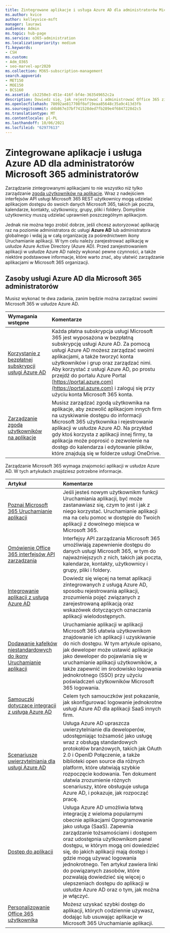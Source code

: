 ```yaml
---
title: Zintegrowane aplikacje i usługa Azure AD dla administratorów Microsoft 365 administratorów
ms.author: kvice
author: kelleyvice-msft
manager: laurawi
audience: Admin
ms.topic: hub-page
ms.service: o365-administration
ms.localizationpriority: medium
f1.keywords:
- CSH
ms.custom:
- Adm_O365
- seo-marvel-apr2020
ms.collection: M365-subscription-management
search.appverid:
- MET150
- MOE150
- BCS160
ms.assetid: cb2250e3-451e-416f-bf4e-363549652c2a
description: Dowiedz się, jak rejestrować i administrować Office 365 zintegrowanymi aplikacjami w usłudze Azure AD, zezwalając na autoryzacje aplikacji na poziomie administratora centrum administracyjnego usługi **Azure AD** lub administratora **globalnego**.
ms.openlocfilehash: 78092ae817708f0af19eaa85648c35a9c413d3fb
ms.sourcegitcommit: d4b867e37bf741528ded7fb289e4f6847228d2c5
ms.translationtype: MT
ms.contentlocale: pl-PL
ms.lasthandoff: 10/06/2021
ms.locfileid: "62977613"
---
```

# <a name="integrated-apps-and-azure-ad-for-microsoft-365-administrators"></a>Zintegrowane aplikacje i usługa Azure AD dla administratorów Microsoft 365 administratorów

Zarządzanie zintegrowanymi aplikacjami to nie wszystko niż tylko zarządzanie [zgodą użytkowników na aplikacje](../admin/misc/user-consent.md). Wraz z nadejściem interfejsów API usługi Microsoft 365 REST użytkownicy mogą udzielać aplikacjom dostępu do swoich danych Microsoft 365, takich jak poczta, kalendarze, kontakty, użytkownicy, grupy, pliki i foldery. Domyślnie użytkownicy muszą udzielać uprawnień poszczególnym aplikacjom. 

Jednak nie można tego zrobić dobrze, jeśli chcesz autoryzować aplikację raz na poziomie administratora dc usługi **Azure AD** lub administratora  globalnego i wdaj ją w całą organizację za pośrednictwem ikony Uruchamianie aplikacji. W tym celu należy zarejestrować aplikację w usłudze Azure Active Directory (Azure AD). Przed zarejestrowaniem aplikacji w usłudze Azure AD należy wykonać pewne czynności, a także niektóre podstawowe informacje, które warto znać, aby ułatwić zarządzanie aplikacjami w Microsoft 365 organizacji.
  
## <a name="azure-ad-resources-for-microsoft-365-admins"></a>Zasoby usługi Azure AD dla Microsoft 365 administratorów

Musisz wykonać te dwa zadania, zanim będzie można zarządzać swoimi Microsoft 365 w usłudze Azure AD.
  
|Wymagania wstępne|Komentarze|
|:-----|:-----|
|[Korzystanie z bezpłatnej subskrypcji usługi Azure AD](../compliance/use-your-free-azure-ad-subscription-in-office-365.md) <br/> |Każda płatna subskrypcja usługi Microsoft 365 jest wyposażona w bezpłatną subskrypcję usługi Azure AD. Za pomocą usługi Azure AD możesz zarządzać swoimi aplikacjami, a także tworzyć konta użytkowników i grup oraz zarządzać nimi. Aby korzystać z usługi Azure AD, po prostu przejdź do portalu Azure Portal [https://portal.azure.com](https://portal.azure.com) i zaloguj się przy użyciu konta Microsoft 365 konta.  <br/> |
|[Zarządzanie zgodą użytkowników na aplikacje](../admin/misc/user-consent.md) <br/> |Musisz zarządzać zgodą użytkownika na aplikacje, aby zezwolić aplikacjom innych firm na uzyskiwanie dostępu do informacji Microsoft 365 użytkownika i rejestrowanie aplikacji w usłudze Azure AD. Na przykład gdy ktoś korzysta z aplikacji innej firmy, ta aplikacja może poprosić o zezwolenie na dostęp do kalendarza i edytowanie plików, które znajdują się w folderze usługi OneDrive.  <br/> |
   
Zarządzanie Microsoft 365 wymaga znajomości aplikacji w usłudze Azure AD. W tych artykułach znajdziesz potrzebne informacje.
  
|Artykuł|Komentarze|
|:-----|:-----|
|[Poznaj Microsoft 365 Uruchamianie aplikacji](https://support.microsoft.com/office/meet-the-microsoft-365-app-launcher-79f12104-6fed-442f-96a0-eb089a3f476a) <br/> |Jeśli jesteś nowym użytkownikm funkcji Uruchamiania aplikacji, być może zastanawiasz się, czym to jest i jak z niego korzystać. Uruchamianie aplikacji ma na celu pomoc w dostępie do Twoich aplikacji z dowolnego miejsca w Microsoft 365.  <br/> |
|[Omówienie Office 365 interfejsów API zarządzania](/office/office-365-management-api/office-365-management-apis-overview) <br/> |Interfejsy API zarządzania Microsoft 365 umożliwiają zapewnienie dostępu do danych usługi Microsoft 365, w tym do najważniejszych z nich, takich jak poczta, kalendarze, kontakty, użytkownicy i grupy, pliki i foldery. <br/> |
|[Integrowanie aplikacji z usługą Azure AD](/azure/active-directory/develop/quickstart-v1-add-azure-ad-app) <br/> | Dowiedz się więcej na temat aplikacji zintegrowanych z usługą Azure AD, sposobu rejestrowania aplikacji, zrozumienia pojęć związanych z zarejestrowaną aplikacją oraz wskazówek dotyczących  oznaczania aplikacji wielodostępnych.  <br/> |
|[Dodawanie kafelków niestandardowych do ikony Uruchamianie aplikacji](/office365/admin/manage/customize-the-app-launcher)  <br/> |Uruchamianie aplikacji w aplikacji Microsoft 365 ułatwia użytkownikom znajdowanie ich aplikacji i uzyskiwanie do nich dostępu. W tym artykule opisano, jak deweloper może ustawić aplikacje jako deweloper do pojawiania się w uruchamianie aplikacji użytkowników, a także zapewnić im środowisko logowania jednokrotnego (SSO) przy użyciu poświadczeń użytkowników Microsoft 365 logowania.  <br/> |
|[Samouczki dotyczące integracji z usługą Azure AD](/azure/active-directory/saas-apps/tutorial-list) <br/> |Celem tych samouczków jest pokazanie, jak skonfigurować logowanie jednokrotne usługi Azure AD dla aplikacji SaaS innych firm.  <br/> |
|[Scenariusze uwierzytelniania dla usługi Azure AD](/azure/active-directory/develop/authentication-vs-authorization) <br/> |Usługa Azure AD upraszcza uwierzytelnianie dla deweloperów, udostępniając tożsamość jako usługę wraz z obsługą standardowych protokołów branżowych, takich jak OAuth 2.0 i OpenID Połączenie, a także biblioteki open source dla różnych platform, które ułatwiają szybkie rozpoczęcie kodowania. Ten dokument ułatwia zrozumienie różnych scenariuszy, które obsługuje usługa Azure AD, i pokazuje, jak rozpocząć pracę.  <br/> |
|[Dostęp do aplikacji](/azure/active-directory/manage-apps/what-is-access-management) <br/> |Usługa Azure AD umożliwia łatwą integrację z wieloma popularnymi obecnie aplikacjami Oprogramowanie jako usługa (SaaS). Zapewnia zarządzanie tożsamościami i dostępem oraz udostępnia użytkownikom panel dostępu, w którym mogą oni dowiedzieć się, do jakich aplikacji mają dostęp i gdzie mogą używać logowania jednokrotnego. Ten artykuł zawiera linki do powiązanych zasobów, które pozwalają dowiedzieć się więcej o ulepszeniach dostępu do aplikacji w usłudze Azure AD oraz o tym, jak można je włączyć.  <br/> |
|[Personalizowanie Office 365 użytkownika](https://support.microsoft.com/office/personalize-your-office-365-experience-eb34a21b-52fa-4fbf-a8d5-146132242985) <br/> |Możesz uzyskać szybki dostęp do aplikacji, których codziennie używasz, dodając lub usuwając aplikacje w Microsoft 365 Uruchamianie aplikacji.  <br/> |
